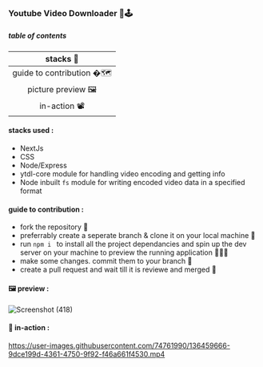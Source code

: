 ### Youtube Video Downloader 📸🕹

##### table of contents  
| stacks 🤖| 
| :---: | 
| guide to contribution �🗺 | 
| picture preview 🖼| 
| in-action 📽| 


#### stacks used :
- NextJs
- CSS
- Node/Express
- ytdl-core module for handling video encoding and getting info
- Node inbuilt ``` fs ``` module for writing encoded video data in a specified format

#### guide to contribution :
- fork the repository 🍴
- preferrably create a seperate branch & clone it on your local machine 🤖
- run ```npm i ``` to install all the project dependancies and spin up the dev server on your machine to preview the running application 🏃‍♂️💨
- make some changes. commit them to your branch 🦕
- create a pull request and wait till it is reviewe and merged 🎠

#### 🖼 preview : 
![Screenshot (418)](https://user-images.githubusercontent.com/74761990/136458647-437dd63e-7304-4690-9171-313877774279.png)

#### 🎥 in-action :
https://user-images.githubusercontent.com/74761990/136459666-9dce199d-4361-4750-9f92-f46a661f4530.mp4

